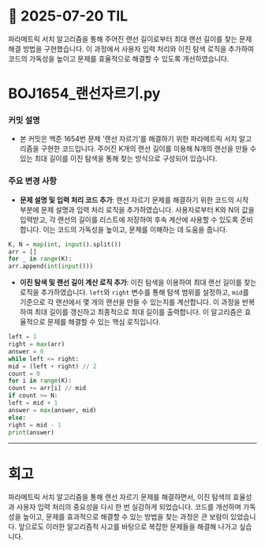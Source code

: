 # 📅 2025-07-20 TIL

파라메트릭 서치 알고리즘을 통해 주어진 랜선 길이로부터 최대 랜선 길이를 찾는 문제 해결 방법을 구현했습니다. 이 과정에서 사용자 입력 처리와 이진 탐색 로직을 추가하여 코드의 가독성을 높이고 문제를 효율적으로 해결할 수 있도록 개선하였습니다.

# BOJ1654_랜선자르기.py

### 커밋 설명
- 본 커밋은 백준 1654번 문제 '랜선 자르기'를 해결하기 위한 파라메트릭 서치 알고리즘을 구현한 코드입니다. 주어진 K개의 랜선 길이를 이용해 N개의 랜선을 만들 수 있는 최대 길이를 이진 탐색을 통해 찾는 방식으로 구성되어 있습니다.

### 주요 변경 사항
- **문제 설명 및 입력 처리 코드 추가**: 랜선 자르기 문제를 해결하기 위한 코드의 시작 부분에 문제 설명과 입력 처리 로직을 추가하였습니다. 사용자로부터 K와 N의 값을 입력받고, 각 랜선의 길이를 리스트에 저장하여 후속 계산에 사용할 수 있도록 준비합니다. 이는 코드의 가독성을 높이고, 문제를 이해하는 데 도움을 줍니다.

```python
K, N = map(int, input().split())
arr = []
for _ in range(K):
arr.append(int(input()))
```

- **이진 탐색 및 랜선 길이 계산 로직 추가**: 이진 탐색을 이용하여 최대 랜선 길이를 찾는 로직을 추가하였습니다. `left`와 `right` 변수를 통해 탐색 범위를 설정하고, `mid`를 기준으로 각 랜선에서 몇 개의 랜선을 만들 수 있는지를 계산합니다. 이 과정을 반복하여 최대 길이를 갱신하고 최종적으로 최대 길이를 출력합니다. 이 알고리즘은 효율적으로 문제를 해결할 수 있는 핵심 로직입니다.

```python
left = 1
right = max(arr)
answer = 0
while left <= right:
mid = (left + right) // 2
count = 0
for i in range(K):
count += arr[i] // mid
if count >= N:
left = mid + 1
answer = max(answer, mid)
else:
right = mid - 1
print(answer)
```
---
# 회고
파라메트릭 서치 알고리즘을 통해 랜선 자르기 문제를 해결하면서, 이진 탐색의 효율성과 사용자 입력 처리의 중요성을 다시 한 번 실감하게 되었습니다. 코드를 개선하며 가독성을 높이고, 문제를 효과적으로 해결할 수 있는 방법을 찾는 과정은 큰 보람이 있었습니다. 앞으로도 이러한 알고리즘적 사고를 바탕으로 복잡한 문제들을 해결해 나가고 싶습니다.